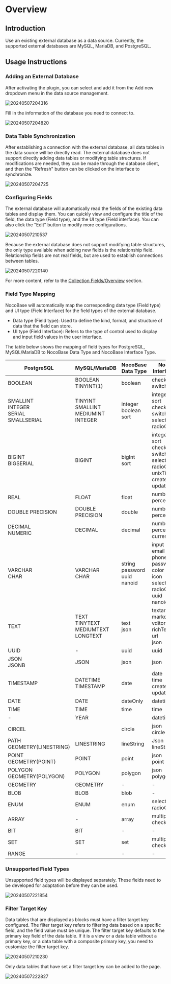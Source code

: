 # Overview

## Introduction

Use an existing external database as a data source. Currently, the supported external databases are MySQL, MariaDB, and PostgreSQL.

## Usage Instructions

### Adding an External Database

After activating the plugin, you can select and add it from the Add new dropdown menu in the data source management.

![20240507204316](https://static-docs.nocobase.com/20240507204316.png)

Fill in the information of the database you need to connect to.

![20240507204820](https://static-docs.nocobase.com/20240507204820.png)

### Data Table Synchronization

After establishing a connection with the external database, all data tables in the data source will be directly read. The external database does not support directly adding data tables or modifying table structures. If modifications are needed, they can be made through the database client, and then the "Refresh" button can be clicked on the interface to synchronize.

![20240507204725](https://static-docs.nocobase.com/20240507204725.png)

### Configuring Fields

The external database will automatically read the fields of the existing data tables and display them. You can quickly view and configure the title of the field, the data type (Field type), and the UI type (Field interface). You can also click the "Edit" button to modify more configurations.

![20240507210537](https://static-docs.nocobase.com/20240507210537.png)

Because the external database does not support modifying table structures, the only type available when adding new fields is the relationship field. Relationship fields are not real fields, but are used to establish connections between tables.

![20240507220140](https://static-docs.nocobase.com/20240507220140.png)

For more content, refer to the [Collection Fields/Overview](/handbook/data-modeling/collection-fields) section.

### Field Type Mapping

NocoBase will automatically map the corresponding data type (Field type) and UI type (Field Interface) for the field types of the external database.

- Data type (Field type): Used to define the kind, format, and structure of data that the field can store.
- UI type (Field Interface): Refers to the type of control used to display and input field values in the user interface.

The table below shows the mapping of field types for PostgreSQL, MySQL/MariaDB to NocoBase Data Type and NocoBase Interface Type.

| PostgreSQL | MySQL/MariaDB | NocoBase Data Type | NocoBase Interface Type |
| - | - | - | - |
| BOOLEAN | BOOLEAN<br/>TINYINT(1) | boolean | checkbox <br/> switch |
| SMALLINT<br/>INTEGER<br/>SERIAL<br/>SMALLSERIAL | TINYINT<br/>SMALLINT<br/>MEDIUMINT<br/>INTEGER | integer<br/>boolean<br/>sort | integer<br/>sort<br/>checkbox<br/>switch<br/>select<br/>radioGroup |
| BIGINT<br/>BIGSERIAL | BIGINT | bigInt<br/>sort | integer<br/>sort<br/>checkbox<br/>switch<br/>select<br/>radioGroup<br/>unixTimestamp<br/>createdAt<br/>updatedAt |
| REAL | FLOAT | float | number<br/>percent |
| DOUBLE PRECISION | DOUBLE PRECISION | double | number<br/>percent |
| DECIMAL<br/>NUMERIC | DECIMAL | decimal | number<br/>percent<br/>currency |
| VARCHAR<br/>CHAR | VARCHAR<br/>CHAR | string<br/>password<br/>uuid<br/>nanoid | input<br/>email<br/>phone<br/>password<br/>color<br/>icon<br/>select<br/>radioGroup<br/>uuid<br/>nanoid |
| TEXT | TEXT<br/>TINYTEXT<br/>MEDIUMTEXT<br/>LONGTEXT | text<br/>json | textarea<br/>markdown<br/>vditor<br/>richText<br/>url<br/>json |
| UUID | - | uuid | uuid |
| JSON<br/>JSONB | JSON | json | json |
| TIMESTAMP | DATETIME<br/>TIMESTAMP | date | date<br/>time<br/>createdAt<br/>updatedAt |
| DATE | DATE | dateOnly | datetime |
| TIME | TIME | time | time |
| - | YEAR |  | datetime |
| CIRCEL |  | circle | json<br/>circle |
| PATH<br/>GEOMETRY(LINESTRING) | LINESTRING | lineString | Json<br/>lineString |
| POINT<br/>GEOMETRY(POINT) | POINT | point | json<br/>point |
| POLYGON<br/>GEOMETRY(POLYGON) | POLYGON | polygon | json<br/>polygon |
| GEOMETRY | GEOMETRY |  -  |  -  |
| BLOB | BLOB | blob |  -  |
| ENUM | ENUM | enum | select<br/>radioGroup |
| ARRAY |  -  | array | multipleSelect<br/>checkboxGroup |
| BIT | BIT | - | - |
| SET | SET | set | multipleSelect<br/>checkboxGroup |
| RANGE | - | - | - |

### Unsupported Field Types

Unsupported field types will be displayed separately. These fields need to be developed for adaptation before they can be used.

![20240507221854](https://static-docs.nocobase.com/20240507221854.png)

### Filter Target Key

Data tables that are displayed as blocks must have a filter target key configured. The filter target key refers to filtering data based on a specific field, and the field value must be unique. The filter target key defaults to the primary key field of the data table. If it is a view or a data table without a primary key, or a data table with a composite primary key, you need to customize the filter target key.

![20240507210230](https://static-docs.nocobase.com/20240507210230.png)

Only data tables that have set a filter target key can be added to the page.

![20240507222827](https://static-docs.nocobase.com/20240507222827.png)

